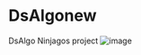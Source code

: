 # DsAlgonew
DsAlgo Ninjagos project
![image](https://user-images.githubusercontent.com/121735585/213889415-58a8eb5d-19eb-4ae4-9ecc-3bc4fcefbe67.png)
